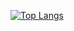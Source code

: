 [![Top Langs](https://github-readme-stats.vercel.app/api/top-langs/?username=nyastrymny&layout=compact)](https://github.com/anuraghazra/github-readme-stats)

